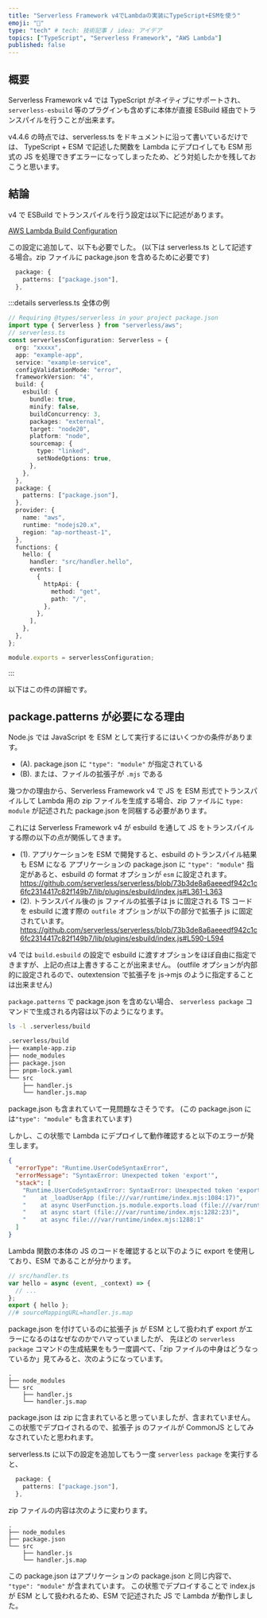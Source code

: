 ```yaml
---
title: "Serverless Framework v4でLambdaの実装にTypeScript+ESMを使う"
emoji: "📘"
type: "tech" # tech: 技術記事 / idea: アイデア
topics: ["TypeScript", "Serverless Framework", "AWS Lambda"]
published: false
---
```


## 概要

Serverless Framework v4 では TypeScript がネイティブにサポートされ、
`serverless-esbuild` 等のプラグインも含めずに本体が直接 ESBuild 経由でトランスパイルを行うことが出来ます。

v4.4.6 の時点では、serverless.ts をドキュメントに沿って書いているだけでは、
TypeScript + ESM で記述した関数を Lambda にデプロイしても ESM 形式の JS を処理できずエラーになってしまったため、どう対処したかを残しておこうと思います。

## 結論

v4 で ESBuild でトランスパイルを行う設定は以下に記述があります。

[AWS Lambda Build Configuration](https://www.serverless.com/framework/docs/providers/aws/guide/building#configuration)

この設定に追加して、以下も必要でした。
(以下は serverless.ts として記述する場合。zip ファイルに package.json を含めるために必要です)

```ts
  package: {
    patterns: ["package.json"],
  },
```

:::details serverless.ts 全体の例

```ts
// Requiring @types/serverless in your project package.json
import type { Serverless } from "serverless/aws";
// serverless.ts
const serverlessConfiguration: Serverless = {
  org: "xxxxx",
  app: "example-app",
  service: "example-service",
  configValidationMode: "error",
  frameworkVersion: "4",
  build: {
    esbuild: {
      bundle: true,
      minify: false,
      buildConcurrency: 3,
      packages: "external",
      target: "node20",
      platform: "node",
      sourcemap: {
        type: "linked",
        setNodeOptions: true,
      },
    },
  },
  package: {
    patterns: ["package.json"],
  },
  provider: {
    name: "aws",
    runtime: "nodejs20.x",
    region: "ap-northeast-1",
  },
  functions: {
    hello: {
      handler: "src/handler.hello",
      events: [
        {
          httpApi: {
            method: "get",
            path: "/",
          },
        },
      ],
    },
  },
};

module.exports = serverlessConfiguration;
```

:::

以下はこの件の詳細です。

## package.patterns が必要になる理由

Node.js では JavaScript を ESM として実行するにはいくつかの条件があります。

- (A). package.json に `"type": "module"` が指定されている
- (B). または、ファイルの拡張子が `.mjs` である

幾つかの理由から、Serverless Framework v4 で JS を ESM 形式でトランスパイルして Lambda 用の zip ファイルを生成する場合、zip ファイルに `type: module` が記述された package.json を同梱する必要があります。

これには Serverless Framework v4 が esbuild を通して JS をトランスパイルする際の以下の点が関係してきます。

- (1). アプリケーションを ESM で開発すると、esbuild のトランスパイル結果も ESM になる
  アプリケーションの package.json に `"type": "module"` 指定があると、esbuild の format オプションが `esm` に設定されます。
  https://github.com/serverless/serverless/blob/73b3de8a6aeeedf942c1c6fc2314417c82f149b7/lib/plugins/esbuild/index.js#L361-L363
- (2). トランスパイル後の js ファイルの拡張子は js に固定される
  TS コードを esbuild に渡す際の `outfile` オプションが以下の部分で拡張子 js に固定されています。
  https://github.com/serverless/serverless/blob/73b3de8a6aeeedf942c1c6fc2314417c82f149b7/lib/plugins/esbuild/index.js#L590-L594

v4 では `build.esbuild` の設定で esbuild に渡すオプションをほぼ自由に指定できますが、上記の点は上書きすることが出来ません。
(outfile オプションが内部的に設定されるので、outextension で拡張子を js->mjs のように指定することは出来ません)

`package.patterns` で package.json を含めない場合、 `serverless package` コマンドで生成される内容は以下のようになります。

```bash
ls -l .serverless/build

.serverless/build
├── example-app.zip
├── node_modules
├── package.json
├── pnpm-lock.yaml
└── src
    ├── handler.js
    └── handler.js.map
```

package.json も含まれていて一見問題なさそうです。
(この package.json には`"type": "module"` も含まれています)

しかし、この状態で Lambda にデプロイして動作確認すると以下のエラーが発生します。

```json
{
  "errorType": "Runtime.UserCodeSyntaxError",
  "errorMessage": "SyntaxError: Unexpected token 'export'",
  "stack": [
    "Runtime.UserCodeSyntaxError: SyntaxError: Unexpected token 'export'",
    "    at _loadUserApp (file:///var/runtime/index.mjs:1084:17)",
    "    at async UserFunction.js.module.exports.load (file:///var/runtime/index.mjs:1119:21)",
    "    at async start (file:///var/runtime/index.mjs:1282:23)",
    "    at async file:///var/runtime/index.mjs:1288:1"
  ]
}
```

Lambda 関数の本体の JS のコードを確認すると以下のように export を使用しており、ESM であることが分かります。

```js
// src/handler.ts
var hello = async (event, _context) => {
  // ...
};
export { hello };
//# sourceMappingURL=handler.js.map
```

package.json を付けているのに拡張子 js が ESM として扱われず export がエラーになるのはなぜなのかでハマっていましたが、
先ほどの `serverless package` コマンドの生成結果をもう一度調べて、「zip ファイルの中身はどうなっているか」見てみると、次のようになっています。

```
.
├── node_modules
└── src
    ├── handler.js
    └── handler.js.map
```

package.json は zip に含まれていると思っていましたが、含まれていません。
この状態でデプロイされるので、拡張子 js のファイルが CommonJS としてみなされていたと思われます。

serverless.ts に以下の設定を追加してもう一度 `serverless package` を実行すると、

```ts
  package: {
    patterns: ["package.json"],
  },
```

zip ファイルの内容は次のように変わります。

```
.
├── node_modules
├── package.json
└── src
    ├── handler.js
    └── handler.js.map
```

この package.json はアプリケーションの package.json と同じ内容で、 `"type": "module"` が含まれています。
この状態でデプロイすることで index.js が ESM として扱われるため、ESM で記述された JS で Lambda が動作しました。
